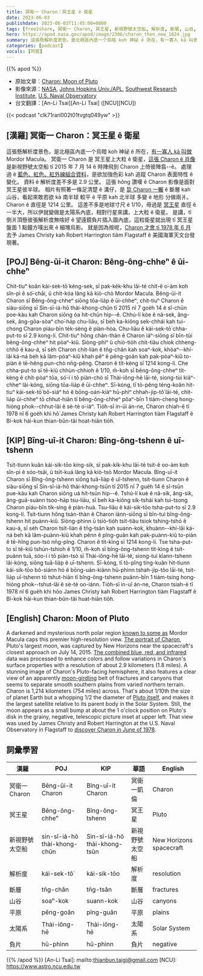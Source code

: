 ```yaml
---
title: 冥衛一 Charon：冥王星 ê 衛星
date: 2023-06-03
publishdate: 2023-06-03T11:45:00+0800
tags: [free2share, 冥衛一 Charon, 冥王星, 新視野號太空船, 解析度, 斷層, 山谷, 平原, 太陽系, 負片]
hero: https://apod.nasa.gov/apod/image/2306/charon_then_now_1024.jpg
summary: 這張懸解析度景色，是北極區內底一个烏暗 koh 神祕 ê 所在，有一寡人 kā 叫做 Mordor Macula。
categories: [podcast]
vocals: [阿錕]
---
```


{{% apod %}}

- 原始文章：[Charon: Moon of Pluto](https://apod.nasa.gov/apod/ap230603.html)
- 影像來源：[NASA](http://www.nasa.gov/), [Johns Hopkins Univ./APL](http://www.jhuapl.edu/), [Southwest Research Institute](http://www.swri.edu/), [U.S. Naval Observatory](https://en.wikipedia.org/wiki/United_States_Naval_Observatory_Flagstaff_Station#/media/File:NOFS-pan2.jpg)
- 台文翻譯：[An-Li Tsai][An-Li Tsai] ([NCU][NCU])

{{< podcast "clk71rari002t01tvgtq049yw" >}}

## [漢羅] 冥衛一 Charon：冥王星 ê 衛星
這張懸解析度景色，是北極區內底一个烏暗 koh 神祕 ê 所在，[有一寡人 kā 叫做][known to some as] Mordor Macula。
冥衛一 Charon 是 冥王星上大粒 ê 衛星，[這張 Charon ê 肖像][The portrait of Charon] 是新視野號太空船 tī 2015 年 7 月 14 ê 時陣飛到 Charon 上倚彼陣翕--ê。
處理過 ê [藍色、紅色、紅外線組合資料][The combined blue, red, and infrared]，是欲加強色彩 kah 追蹤 Charon 表面特性 ê 變化。
資料 ê 解析度差不多是 2.9 公里。
這張 hŏng 讚嘆 ê Charon 影像是面對冥王星彼半球。
相片有照著一條足清楚 ê 溝仔，是 [踅 Charon 一輾][moon-girdling] ê 斷層 kah 山谷，看起來敢若欲 kā 南半球 較平 ê 平原 kah 北半球 多變 ê 地形 分做兩爿。
Charon ê 直徑是 1214 公里。
這差不多是地球寸尺 ê 1/10，毋過是 [冥王星][Pluto itself] 直徑 ê 一半大，所以伊就變做是太陽系內底，相對行星來講，上大粒 ê 衛星。
是講，tī 倒爿頂懸彼張解析度無啥好 ê 望遠鏡負片插入圖內底，這粒衛星就出現 tī 冥王星盤面 1 點鐘方噗出來 ê 細塊烏影。
就是因為按呢，[Charon 才會 tī 1978 年 6 月][discover Charon in June of 1978] 去予 James Christy kah Robert Harrington tiàm Flagstaff ê 美國海軍天文台發現著。

## [POJ] Bêng-ūi-it Charon: Bêng-ông-chheⁿ ê ūi-chheⁿ
Chit-tiuⁿ koân kái-sek-tō͘ kéng-sek, sī pak-ke̍k-khu lāi-té chi̍t-ê o͘-àm koh sîn-pì ê só͘-chāi, ū chi̍t-kóa lâng kā kiò-chò Mordor Macula.
Bêng-ūi-it Charon sī Bêng-ông-chheⁿ siōng tōa-lia̍p ê ūi-chheⁿ, chit-tiuⁿ Charon ê siàu-siōng sī Sin-sī-iá-hō thài-khong-chûn tī 2015 nî 7 goe̍h 14 ê sî-chūn poe-kàu kah Charon siōng óa hit-chūn hip--ê.
Chhú-lí kòe ê nâ-sek, âng-sek, âng-gōa-sòaⁿ cho͘-ha̍p chu-liāu, sī beh ka-kiông sek-chhái kah tui-chong Charon piáu-bīn te̍k-sèng ê piàn-hòa.
Chu-liāu ê kái-sek-tō͘ chha-put-to sī 2.9 kong-lí.
Chit-tiuⁿ hőng chàn-thàn ê Charon iáⁿ-siōng sī bīn-tùi bêng-ông-chheⁿ hit pòaⁿ-kiû.
Siòng-phìⁿ ū chiò-tio̍h chi̍t-tiâu chiok chheng-chhó ê kau-á, sī se̍h Charon chi̍t-liàn ê tn̄g-chân kah soaⁿ-kok, khòaⁿ--khí-lâi ká-ná beh kā lâm-pòaⁿ-kiû khah pêⁿ ê pêng-goân kah pak-pòaⁿ-kiû to-piàn ê tē-hêng pun-chò nn̄g-pêng.
Charon ê ti̍t-kèng sī 1214 kong-lí.
Che chha-put-to sī tē-kiû chhùn-chhioh ê 1/10, m̄-koh sī bêng-ông-chheⁿ ti̍t-kèng ê chi̍t-pòaⁿ tōa, só͘-í i tō piàn-chò sī Thài-iông-hē lāi-té, siong-tùi kiâⁿ-chheⁿ lâi-kóng, siōng tōa-lia̍p ê ūi-chheⁿ.
Sī-kóng, tī tò-pêng téng-koân hit-tiuⁿ kái-sek-tō͘ bô-siáⁿ hó ê bōng-oán-kiàⁿ hū-phìⁿ chhah-ji̍p-tô͘ lāi-té, chit-lia̍p ūi-chheⁿ tō chhut-hiān tī bêng-ông-chheⁿ pôaⁿ-bīn 1 tiám-cheng hong-hiòng phok--chhut-lâi ê sè-tè o͘-iáⁿ.
Tio̍h-sī in-ūi án-ne, Charon chiah-ē tī 1978 nî 6 goe̍h khì hō͘ James Christy kah Robert Harrington tiàm Flagstaff ê Bí-kok hái-kun thian-bûn-tâi hoat-hiān tio̍h.

## [KIP] Bîng-uī-it Charon: Bîng-ông-tshenn ê uī-tshenn
Tsit-tiunn kuân kái-sik-tōo kíng-sik, sī pak-ki̍k-khu lāi-té tsi̍t-ê oo-àm koh sîn-pì ê sóo-tsāi, ū tsi̍t-kuá lâng kā kiò-tsò Mordor Macula.
Bîng-uī-it Charon sī Bîng-ông-tshenn siōng tuā-lia̍p ê uī-tshenn, tsit-tiunn Charon ê siàu-siōng sī Sin-sī-iá-hō thài-khong-tsûn tī 2015 nî 7 gue̍h 14 ê sî-tsūn pue-kàu kah Charon siōng uá hit-tsūn hip--ê.
Tshú-lí kuè ê nâ-sik, âng-sik, âng-guā-suànn tsoo-ha̍p tsu-liāu, sī beh ka-kiông sik-tshái kah tui-tsong Charon piáu-bīn ti̍k-sìng ê piàn-huà.
Tsu-liāu ê kái-sik-tōo tsha-put-to sī 2.9 kong-lí.
Tsit-tiunn hőng tsàn-thàn ê Charon iánn-siōng sī bīn-tuì bîng-ông-tshenn hit puànn-kiû.
Siòng-phìnn ū tsiò-tio̍h tsi̍t-tiâu tsiok tshing-tshó ê kau-á, sī se̍h Charon tsi̍t-liàn ê tn̄g-tsân kah suann-kok, khuànn--khí-lâi ká-ná beh kā lâm-puànn-kiû khah pênn ê pîng-guân kah pak-puànn-kiû to-piàn ê tē-hîng pun-tsò nn̄g-pîng.
Charon ê ti̍t-kìng sī 1214 kong-lí.
Tse tsha-put-to sī tē-kiû tshùn-tshioh ê 1/10, m̄-koh sī bîng-ông-tshenn ti̍t-kìng ê tsi̍t-puànn tuā, sóo-í i tō piàn-tsò sī Thài-iông-hē lāi-té, siong-tuì kîann-tshenn lâi-kóng, siōng tuā-lia̍p ê uī-tshenn.
Sī-kóng, tī tò-pîng tíng-kuân hit-tiunn kái-sik-tōo bô-siánn hó ê bōng-uán-kiànn hū-phìnn tshah-ji̍p-tôo lāi-té, tsit-lia̍p uī-tshenn tō tshut-hiān tī bîng-ông-tshenn puânn-bīn 1 tiám-tsing hong-hiòng phok--tshut-lâi ê sè-tè oo-iánn.
Tio̍h-sī in-uī án-ne, Charon tsiah-ē tī 1978 nî 6 gue̍h khì hōo James Christy kah Robert Harrington tiàm Flagstaff ê Bí-kok hái-kun thian-bûn-tâi huat-hiān tio̍h.

## [English] Charon: Moon of Pluto
A darkened and mysterious north polar region [known to some as][known to some as] Mordor Macula caps this premier high-resolution view.
[The portrait of Charon][The portrait of Charon], Pluto's largest moon, was captured by New Horizons near the spacecraft's closest approach on July 14, 2015.
[The combined blue, red, and infrared][The combined blue, red, and infrared] data was processed to enhance colors and follow variations in Charon's surface properties with a resolution of about 2.9 kilometers (1.8 miles).
A stunning image of Charon's Pluto-facing hemisphere, it also features a clear view of an apparently [moon-girdling][moon-girdling] belt of fractures and canyons that seems to separate smooth southern plains from varied northern terrain.
Charon is 1,214 kilometers (754 miles) across.
That's about 1/10th the size of planet Earth but a whopping 1/2 the diameter of [Pluto itself][Pluto itself], and makes it the largest satellite relative to its parent body in the Solar System.
Still, the moon appears as a small bump at about the 1 o'clock position on Pluto's disk in the grainy, negative, telescopic picture inset at upper left.
That view was used by James Christy and Robert Harrington at the U.S.
Naval Observatory in Flagstaff to [discover Charon in June of 1978][discover Charon in June of 1978].

## 詞彙學習

|漢羅|POJ|KIP|華語|English|
|-|-|-|-|-|
|冥衛一 Charon|Bêng-ūi-it Charon|Bîng-uī-it Charon|冥衛一凱倫|Charon|
|冥王星|Bêng-ông-chheⁿ|Bîng-ông-tshenn|冥王星|Pluto|
|新視野號太空船|sin-sī-iá-hō thài-khong-chûn|Sin-sī-iá-hō thài-khong-tsûn|新視野號太空船|New Horizons spacecraft|
|解析度|kái-sek-tô͘|kái-sik-tōo|解析度|resolution|
|斷層|tn̄g-chân|tn̄g-tsân|斷層|fractures|
|山谷|soaⁿ-kok|suann-kok|山谷|canyons|
|平原|pêng-goân|pîng-guân|平原|plains|
|太陽系|Thài-iông-hē|Thài-iông-hē|太陽系|Solar System|
|負片|hū-phìnn|hū-phìnn|負片|negative|

{{% /apod %}}
[An-Li Tsai]: mailto:thianbun.taigi@gmail.com
[NCU]: https://www.astro.ncu.edu.tw

[copyright]: https://apod.nasa.gov/apod/fap/lib/about_apod.html#srapply
[License]: https://creativecommons.org/licenses/by/2.0/

[known to some as]:https://www.skyandtelescope.com/astronomy-news/pluto-moon-charon-formal-names/
[The portrait of Charon]:http://www.nasa.gov/feature/pluto-s-big-moon-charon-reveals-a-colorful-and-violent-history
[The combined blue, red, and infrared]:http://pluto.jhuapl.edu/Galleries/Featured-Images/image.php?page=1&gallery_id=2&image_id=323
[moon-girdling]:http://pluto.jhuapl.edu/
[Pluto itself]:http://www.nasa.gov/feature/how-big-is-pluto-new-horizons-settles-decades-long-debate
[discover Charon in June of 1978]:https://www.nasa.gov/feature/charon-at-40-four-decades-of-discovery-on-pluto-s-largest-moon
